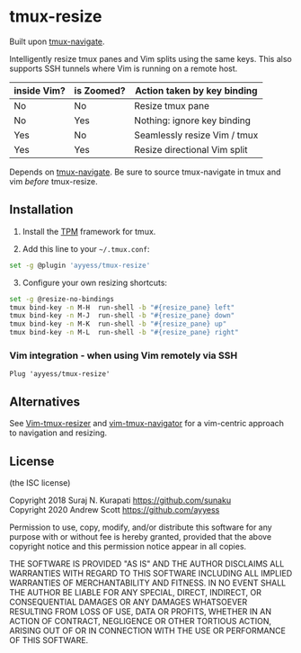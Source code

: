 # tmux-resize

Built upon [tmux-navigate](https://github.com/sunaku/tmux-navigate).

Intelligently resize tmux panes and Vim splits using the same keys.
This also supports SSH tunnels where Vim is running on a remote host.

  | inside Vim? | is Zoomed? | Action taken by key binding  |
  | ----------- | ---------- | ---------------------------- |
  | No          | No         | Resize tmux pane             |
  | No          | Yes        | Nothing: ignore key binding  |
  | Yes         | No         | Seamlessly resize Vim / tmux |
  | Yes         | Yes        | Resize directional Vim split |


Depends on [tmux-navigate](https://github.com/ayyess/tmux-navigate).
Be sure to source tmux-navigate in tmux and vim *before* tmux-resize.

## Installation

1. Install the [TPM] framework for tmux.

[TPM]: https://github.com/tmux-plugins/tpm

2. Add this line to your `~/.tmux.conf`:
```sh
set -g @plugin 'ayyess/tmux-resize'
```

3. Configure your own resizing shortcuts:
```sh
set -g @resize-no-bindings
tmux bind-key -n M-H  run-shell -b "#{resize_pane} left"
tmux bind-key -n M-J  run-shell -b "#{resize_pane} down"
tmux bind-key -n M-K  run-shell -b "#{resize_pane} up"
tmux bind-key -n M-L  run-shell -b "#{resize_pane} right"
```

### Vim integration - when using Vim remotely via SSH

```vim
Plug 'ayyess/tmux-resize'
```

## Alternatives

See [Vim-tmux-resizer](https://github.com/melonmanchan/vim-tmux-resizer) and [vim-tmux-navigator](https://github.com/christoomey/vim-tmux-navigator) for a vim-centric approach to navigation and resizing.

## License

(the ISC license)

Copyright 2018 Suraj N. Kurapati <https://github.com/sunaku>  
Copyright 2020 Andrew Scott <https://github.com/ayyess>  

Permission to use, copy, modify, and/or distribute this software for any
purpose with or without fee is hereby granted, provided that the above
copyright notice and this permission notice appear in all copies.

THE SOFTWARE IS PROVIDED "AS IS" AND THE AUTHOR DISCLAIMS ALL WARRANTIES
WITH REGARD TO THIS SOFTWARE INCLUDING ALL IMPLIED WARRANTIES OF
MERCHANTABILITY AND FITNESS. IN NO EVENT SHALL THE AUTHOR BE LIABLE FOR
ANY SPECIAL, DIRECT, INDIRECT, OR CONSEQUENTIAL DAMAGES OR ANY DAMAGES
WHATSOEVER RESULTING FROM LOSS OF USE, DATA OR PROFITS, WHETHER IN AN
ACTION OF CONTRACT, NEGLIGENCE OR OTHER TORTIOUS ACTION, ARISING OUT OF
OR IN CONNECTION WITH THE USE OR PERFORMANCE OF THIS SOFTWARE.
